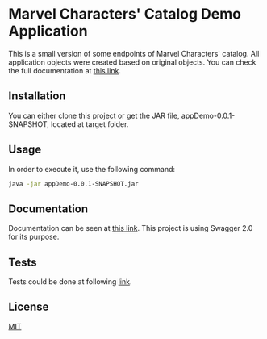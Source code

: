 # Marvel Characters' Catalog Demo Application

This is a small version of some endpoints of Marvel Characters' catalog.
All application objects were created based on original objects. You can check the full documentation at [this link](https://developer.marvel.com/docs#!/public/).

## Installation

You can either clone this project or get the JAR file, appDemo-0.0.1-SNAPSHOT, located at target folder.

## Usage

In order to execute it, use the following command:

```bash
java -jar appDemo-0.0.1-SNAPSHOT.jar
```

## Documentation

Documentation can be seen at [this link](http://localhost:8080/swagger-ui.html#/). This project is using Swagger 2.0 for its purpose.

## Tests

Tests could be done at following [link](http://localhost:8080/swagger-ui.html#/).

## License
[MIT](https://choosealicense.com/licenses/mit/)
